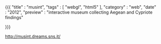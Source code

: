 {{{
    "title"    : "musint",
    "tags"     : [ "webgl", "html5" ],
    "category" : "web",
    "date"     : "2012",
    "preview"  : "interactive museum collecting Aegean and Cypriote findings"

}}}

http://musint.dreams.sns.it/
